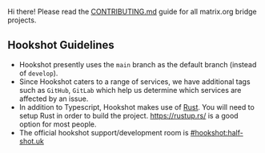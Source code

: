 Hi there! Please read the [CONTRIBUTING.md](https://github.com/matrix-org/matrix-appservice-bridge/blob/develop/CONTRIBUTING.md) guide for all matrix.org bridge
projects.

## Hookshot Guidelines

 - Hookshot presently uses the `main` branch as the default branch (instead of `develop`).
 - Since Hookshot caters to a range of services, we have additional tags such as `GitHub`, `GitLab`
   which help us determine which services are affected by an issue.
 - In addition to Typescript, Hookshot makes use of [Rust](https://rust-lang.org). You will need to setup Rust in order to build the project. https://rustup.rs/ is a good option for most people.
 - The official hookshot support/development room is [#hookshot:half-shot.uk](https://matrix.to/#/#hookshot:half-shot.uk)

